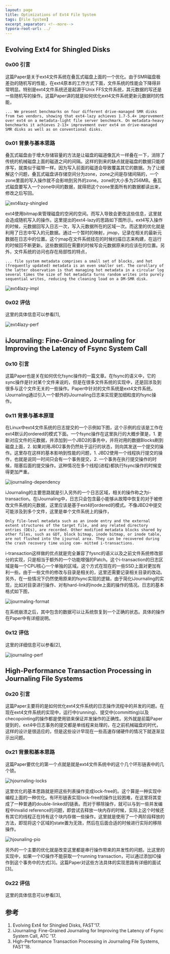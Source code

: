 ```yaml
---
layout: page
title: Optimizations of Ext4 File System
tags: [File System]
excerpt_separator: <!--more-->
typora-root-url: ../
---
```


## Evolving Ext4 for Shingled Disks

### 0x00 引言

  这篇Paper是关于ext4文件系统在叠瓦式磁盘上面的一个优化。由于SMR磁盘极差劲的随机写的性能，在ext4原本的工作方式下面，文件系统的性能会下降得非常明显。特别是ext4文件系统还是起源于Unix FFS文件系统，其元数据的写还是一些随机写的操作。这篇Paper讲的就是如何优化ext4文件系统更新元数据时的性能，

```
... We present benchmarks on four different drive-managed SMR disks from two vendors, showing that ext4-lazy achieves 1.7-5.4× improvement over ext4 on a metadata-light file server benchmark. On metadata-heavy benchmarks it achieves 2-13× improvement over ext4 on drive-managed SMR disks as well as on conventional disks.
```

### 0x01 背景与基本思路

 叠瓦式磁盘由于增大存储容量的方法是让磁盘的磁道像瓦片一样叠在一下，消除了传统的机械磁盘上面的磁道之间的间隔。这样的到来的缺点就是磁盘的数据只能顺序写，就类似于磁带一样。因为写入前面的磁道会导致覆盖其它的数据。为了让缓解这个问题，叠瓦式磁盘讲存储空间分为zone，zone之间是存储间隔的，一个zone里面的写入操作就不会影响到另外的zone。zone的大小多为256MB。叠瓦式磁盘要写入一个zone中间的数据，就得把这个zone里面所有的数据都读出来，修改之后写回。

![ext4lazy-shingled](/assets/img/ext4lazy-shingled.png)

  ext4使用bitmap来管理磁盘的空闲的空间。而写入导致会更改这些信息，这里就会造成随机写入的操作。这里提出的ext4-lazy的思路如下图所示。ext4写入操作的时候，元数据回写入日志一次，写入元数据所在的区域一次。而这里的优化就是利用了日志中写入的元数据。通过一个暂时的映射，*jmap*，记录在相关的最新元数据在日志中的位置。这个jmap在文件系统挂在的时候扫描日志来构建，在运行的时候回不断更新。这些数据回在需要的时候写会元数据原来的应该在的位置。另外，文件系统的访问也存在局部性的特点，

```
... file system metadata comprises a small set of blocks, and hot (frequently updated) metadata is an even smaller set. The corollary of the latter observation is that managing hot metadata in a circular log several times the size of hot metadata turns random writes into purely sequential writes, reducing the cleaning load on a DM-SMR disk.
```

![ext4lazy-impl](/assets/img/ext4lazy-impl.png)

### 0x02 评估

  这里的具体信息可以参看[1],

![ext4lazy-perf](/assets/img/ext4lazy-perf.png)

## iJournaling: Fine-Grained Journaling for Improving the Latency of Fsync System Call
### 0x10 引言

  这篇Paper也是关在如何优化fsync操作的一篇文章。在fsync的语义中，它的sync操作是针对某个文件来说的，但是在很多文件系统的实现中，还是回涉及到很多与这个文件无关的一些操作。Paper中针对的文件系统是ext4文件系统。iJournaling通过引入一个额外的iJournaling日志来实现更加细粒度的fsync操作。

### 0x11 背景与基本原理

  在Linux中ext4文件系统的日志提交的一个示例如下图，这个示例的应该是工作在ext4默认的ordered的模式下面。一个fsync操作在这里执行的大概步骤是，1. 更新对应文件的元数据，并添加到一个JBD2的事务中，并将对用的数据Blocks刷到磁盘上面，2. 如果对用JBD2事务仍然处于运行的状态，则向其发送一个提交的操作。这里存在这样的基本影响到性能的问题，1. JBD2使用一个线程执行提交的操作，也就是说同一时间只会有一个事务提交，2. 一个事务在执行提交操作的时候，阻塞后面的提交操作。这种情况在多个线程(进程)都执行fsync操作的时候变得更加严重。

![ijournaling-dependency](/assets/img/ijournaling-dependency.png)

  iJournaling的主要思路就是引入另外的一个日志区域，相关的操作称之为i-transaction。在iJournaling中，日志只会包含最小能够从故障中恢复的对于被修改文件系统的元数据，这里应该是基于ext4的ordered的模式。不像JBD2中提交可能涉及到多个文件，这里是单个文件系统上的操作，

```
Only file-level metadata such as an inode entry and the external extent structures of the target file, and any related directory entries (DEs), are recorded. Other modified metadata blocks shared by other files, such as GDT, block bitmap, inode bitmap, or inode table, are not flushed into the ijournal area. They can be recovered during the crash recovery time using com- mitted i-transactions.
```

i-transaction这样做的优点就是完全兼容了fysnc的语义以及之前文件系统修改部分的实现，只是相当于额外的一个功能增强的Patch。这个i-transaction的日志区域是每一个CPU核心一个单独的区域。这个方式在现在的一些SSD上面对更加有利一些。由于一些文件的修改与目录是相关的，这里还需要记录相关目录的改动。另外，在一些情况下仍然使用原来的fsync实现的逻辑，由于简化iJournaling的实现，比如对目录进行操作、对有hard-link的inode上面的操作的情况。日志的基本格式如下图，

![ijourmaling-format](/assets/img/ijourmaling-format.png)

  在系统崩溃之后，其中包含的数据可以让系统恢复到一个正确的状态。具体的操作在Paper中有详细说明。

### 0x12 评估

  这里的详细信息可以参看[2],

![ijournaling-perf](/assets/img/ijournaling-perf.png)

## High-Performance Transaction Processing in Journaling File Systems

### 0x20 引言

  这篇Paper主要将的是如何优化ext4文件系统的日志操作流程中的并发的问题。在现在ext4文件系统的实现中，运行中(running)、提交中(committing)以及checopointing的操作都是使用锁来保证并发操作的正确性。另外就是前篇Paper提到的，ext4中日志事务的提交都是单线程来处理的，在之前机械磁盘的时代，这样的设计是很适应的，但是这些设计早现在一些高速存储硬件的情况下就逐渐显示出问题。

### 0x21 背景和基本思路

  这篇Paper要优化的第一个点就是就是ext4文件系统中的这个几个环形链表中的几个锁。

![hjournaling-locks](/assets/img/hjournaling-locks.png)

 这里优化的基本思路就是把这些列表操作变成lock-free的。这个算是一种实现中编程上面的一种优化。有环形链表实现lock-free的操作比较困难，在这里将其变成了一种普通的double-linked的链表。而对于移除操作，就可以与到一些并发编程中invalid reference的问题，即尝试去释放一块内存的时候，实际上这个时候还有其它的线程正在持有这个块内存做一些操作。这里就是使用了一个两阶段释放的方法，即现将这个区域的state置为无效，然后在后面合适的时候进行实际的移除操作。

![hjounaling-pio](/assets/img/hjounaling-pio.png)

  另外的一个主要的优化就是改变这里都是串行操作带来的并发性的问题。比这里的实现中，如果一个IO操作不能获取一个running transaction，可以通过添加IO操作到这个事务中的方式[3]。这篇Paper对这些方法具体的实现思路有详细的面试[3]。

### 0x22 评估

  这里的具体信息可以参看[3],

## 参考

1. Evolving Ext4 for Shingled Disks, FAST'17.
2. iJournaling: Fine-Grained Journaling for Improving the Latency of Fsync System Call, ATC '17.
3. High-Performance Transaction Processing in Journaling File Systems, FAST'18.